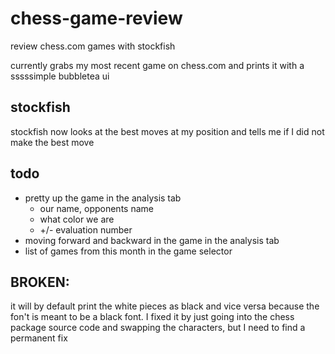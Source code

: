 # chess-game-review
review chess.com games with stockfish

currently grabs my most recent game on chess.com and prints it with a sssssimple bubbletea ui
## stockfish
stockfish now looks at the best moves at my position and tells me if I did not make the best move
## todo
- pretty up the game in the analysis tab
    - our name, opponents name
    - what color we are
    - +/- evaluation number
- moving forward and backward in the game in the analysis tab
- list of games from this month in the game selector
## BROKEN:
it will by default print the white pieces as black and vice versa because the fon't is meant to be a black font. I fixed it by just going into the chess package source code and swapping the characters, but I need to find a permanent fix
